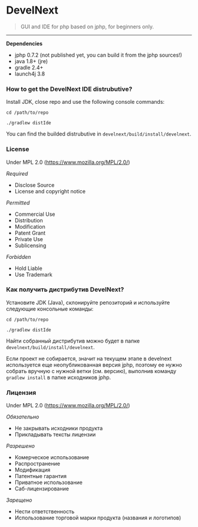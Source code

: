 # DevelNext

> GUI and IDE for php based on jphp, for beginners only.

---

**Dependencies**

- jphp 0.7.2 (not published yet, you can build it from the jphp sources!)
- java 1.8+ (jre)
- gradle 2.4+
- launch4j 3.8

### How to get the DevelNext IDE distrubutive?

Install JDK, close repo and use the following console commands:

```
cd /path/to/repo

./gradlew distIde
```

You can find the builded distrubutive in `develnext/build/install/develnext`.

### License

Under MPL 2.0 (https://www.mozilla.org/MPL/2.0/)

*Required*

- Disclose Source
- License and copyright notice

*Permitted*

- Commercial Use
- Distribution
- Modification
- Patent Grant
- Private Use
- Sublicensing

*Forbidden*

- Hold Liable
- Use Trademark



### Как получить дистрибутив DevelNext?

Установите JDK (Java), склонируйте репозиторий и используйте следующие консольные команды:

```
cd /path/to/repo

./gradlew distIde
```

Найти собранный дистрибутив можно будет в папке `develnext/build/install/develnext`.

Если проект не собирается, значит на текущем этапе в develnext используется еще неопубликованная версия jphp,
поэтому ее нужно собрать вручную с нужной ветки (см. версию), выполнив команду `gradlew install` в папке исходников jphp.

### Лицензия

Under MPL 2.0 (https://www.mozilla.org/MPL/2.0/)

*Обязательно*

  - Не закрывать исходники продукта
  - Прикладывать тексты лицензии
   
*Разрешено*

  - Комерческое использование
  - Распространение
  - Модификация
  - Патентные гарантия
  - Приватное использование
  - Саб-лицензирование
   
*Зарещено*
  
  - Нести ответственность
  - Использование торговой марки продукта (названия и логотипов)
